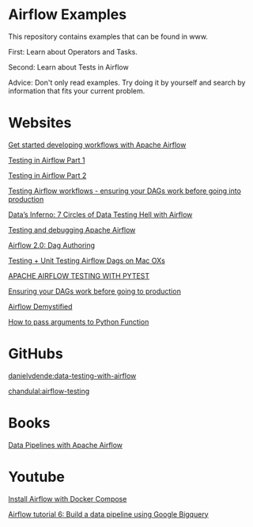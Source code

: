# Airflow Examples

This repository contains examples that can be found in www.

First: Learn about Operators and Tasks.

Second: Learn about Tests in Airflow

Advice: Don't only read examples. Try doing it by yourself and search by information that fits your current 
problem.


# Websites

[Get started developing workflows with Apache Airflow](https://michal.karzynski.pl/blog/2017/03/19/developing-workflows-with-apache-airflow/)

[Testing in Airflow Part 1](https://blog.usejournal.com/testing-in-airflow-part-1-dag-validation-tests-dag-definition-tests-and-unit-tests-2aa94970570c)

[Testing in Airflow Part 2 ](https://medium.com/@chandukavar/testing-in-airflow-part-2-integration-tests-and-end-to-end-pipeline-tests-af0555cd1a82)

[Testing Airflow workflows - ensuring your DAGs work before going into production](https://www.youtube.com/watch?v=ANJnYbLwLjE&ab_channel=ApacheAirflow)

[Data’s Inferno: 7 Circles of Data Testing Hell with Airflow](https://medium.com/wbaa/datas-inferno-7-circles-of-data-testing-hell-with-airflow-cef4adff58d8)

[Testing and debugging Apache Airflow](https://godatadriven.com/blog/testing-and-debugging-apache-airflow/)

[Airflow 2.0: Dag Authoring](https://www.polidea.com/blog/airflow-2-0-dag-authoring-redesigned/)

[Testing + Unit Testing Airflow Dags on Mac OXs](https://arpitrana.medium.com/testing-unit-testing-airflow-dags-on-mac-oxs-1944657f90dc)

[APACHE AIRFLOW TESTING WITH PYTEST](https://opensource.creativecommons.org/blog/entries/apache-airflow-testing-with-pytest/)

[Ensuring your DAGs work
before going to production](https://airflowsummit.org/slides/j2-Ensuring-your-DAGs-work-before-going-to-production.pdf)

[Airflow Demystified](https://medium.com/@omidvd/airflow-file-sensor-example-airflow-demystified-50584bca1628)

[How to pass arguments to Python Function](https://marclamberti.com/blog/airflow-pythonoperator/)
# GitHubs

[danielvdende:data-testing-with-airflow](https://github.com/danielvdende/data-testing-with-airflow/tree/master/dags/tests)

[chandulal:airflow-testing](https://github.com/chandulal/airflow-testing)

# Books

[Data Pipelines with Apache Airflow](https://livebook.manning.com/book/data-pipelines-with-apache-airflow/welcome/v-5/)

# Youtube

[Install Airflow with Docker Compose](https://www.youtube.com/watch?v=20HDFbYyAY0&t=14s&ab_channel=RocketMan)

[Airflow tutorial 6: Build a data pipeline using Google Bigquery](https://www.youtube.com/watch?v=wAyu5BN3VpY)
